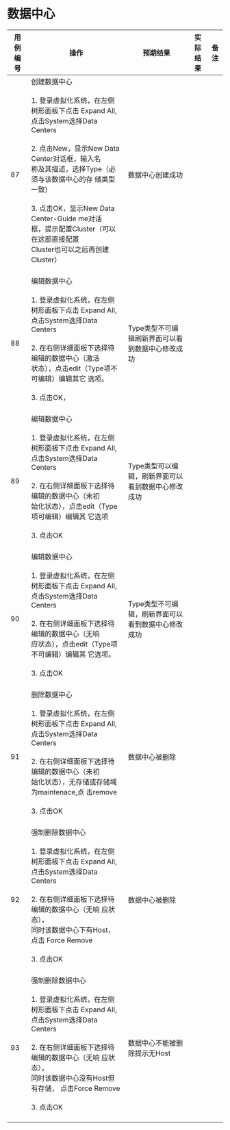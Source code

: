 # 数据中心

|用例编号|操作|预期结果|实际结果|备注|
|--------|----|--------|--------|----|
|87|创建数据中心<br/><br/>1.  登录虚拟化系统，在左侧树形面板下点击 Expand All,点击System选择Data<br/>    Centers<br/><br/>2.  点击New，显示New Data Center对话框，输入名<br/>    称及其描述，选择Type（必须与该数据中心的存 储类型一致）<br/><br/>3.  点击OK，显示New Data Center-Guide me对话<br/>    框，提示配置Cluster（可以在这部直接配置<br/>    Cluster也可以之后再创建Cluster）<br/><br/>|数据中心创建成功|||
|88|编辑数据中心<br/><br/>1.  登录虚拟化系统，在左侧树形面板下点击 Expand All,点击System选择Data<br/>    Centers<br/><br/>2.  在右侧详细面板下选择待编辑的数据中心（激活<br/>    状态），点击edit（Type项不可编辑）编辑其它 选项。<br/><br/>3.  点击OK，<br/><br/>|Type类型不可编辑刷新界面可以看到数据中心修改成功|||
|89|编辑数据中心<br/><br/>1.  登录虚拟化系统，在左侧树形面板下点击 Expand All,点击System选择Data<br/>    Centers<br/><br/>2.  在右侧详细面板下选择待编辑的数据中心（未初<br/>    始化状态），点击edit（Type项可编辑）编辑其 它选项<br/><br/>3.  点击OK<br/><br/>|Type类型可以编辑，刷新界面可以看到数据中心修改成功|||
|90|编辑数据中心<br/><br/>1.  登录虚拟化系统，在左侧树形面板下点击 Expand All,点击System选择Data<br/>    Centers<br/><br/>2.  在右侧详细面板下选择待编辑的数据中心（无响<br/>    应状态），点击edit（Type项不可编辑）编辑其 它选项。<br/><br/>3.  点击OK<br/><br/>|Type类型不可编辑，刷新界面可以看到数据中心修改成功|||
|91|删除数据中心<br/><br/>1.  登录虚拟化系统，在左侧树形面板下点击 Expand All,点击System选择Data<br/>    Centers<br/><br/>2.  在右侧详细面板下选择待编辑的数据中心（未初<br/>    始化状态），无存储或存储域为maintenace,点 击remove<br/><br/>3.  点击OK<br/><br/>|数据中心被删除|||
|92|强制删除数据中心<br/><br/>1.  登录虚拟化系统，在左侧树形面板下点击 Expand All,点击System选择Data<br/>    Centers<br/><br/>2.  在右侧详细面板下选择待编辑的数据中心（无响 应状态），<br/>    同时该数据中心下有Host，点击 Force Remove<br/><br/>3.  点击OK<br/><br/>|数据中心被删除|||
|93|强制删除数据中心<br/><br/>1.  登录虚拟化系统，在左侧树形面板下点击 Expand All,点击System选择Data<br/>    Centers<br/><br/>2.  在右侧详细面板下选择待编辑的数据中心（无响 应状态），<br/>    同时该数据中心没有Host但有存储， 点击Force Remove<br/><br/>3.  点击OK<br/><br/>|数据中心不能被删除提示无Host|||

